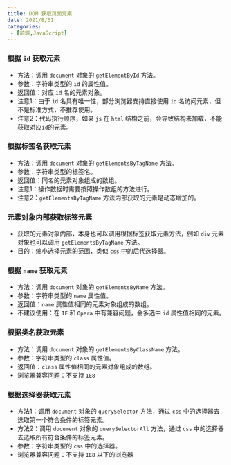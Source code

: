 ```yaml
---
title: DOM 获取页面元素
date: 2021/8/31
categories:
 - [前端,JavaScript]
---
```


### 根据 `id` 获取元素

- 方法：调用 `document` 对象的 `getElementById` 方法。
- 参数：字符串类型的 `id` 的属性值。
- 返回值：对应 `id` 名的元素对象。
- 注意1：由于 `id` 名具有唯一性，部分浏览器支持直接使用 `id` 名访问元素，但不是标准方式，不推荐使用。
- 注意2：代码执行顺序，如果 `js` 在 `html` 结构之前，会导致结构未加载，不能获取对应`id`的元素。

### 根据标签名获取元素

- 方法：调用 `document` 对象的 `getElementsByTagName` 方法。
- 参数：字符串类型的标签名。
- 返回值：同名的元素对象组成的数组。
- 注意1：操作数据时需要按照操作数组的方法进行。
- 注意2：`getElementsByTagName` 方法内部获取的元素是动态增加的。

### 元素对象内部获取标签元素

- 获取的元素对象内部，本身也可以调用根据标签获取元素方法，例如 `div` 元素对象也可以调用 `getElementsByTagName` 方法。
- 目的：缩小选择元素的范围，类似 `css` 中的后代选择器。

### 根据 `name` 获取元素

- 方法：调用 `document` 对象的 `getElementsByName` 方法。
- 参数：字符串类型的 `name` 属性值。
- 返回值：`name` 属性值相同的元素对象组成的数组。
- 不建议使用：在 `IE` 和 `Opera` 中有兼容问题，会多选中 `id` 属性值相同的元素。

### 根据类名获取元素

- 方法：调用 `document` 对象的 `getElementsByClassName` 方法。
- 参数：字符串类型的 `class` 属性值。
- 返回值：`class` 属性值相同的元素对象组成的数组。
- 浏览器兼容问题：不支持 `IE8`

### 根据选择器获取元素

- 方法1：调用 `document` 对象的 `querySelector` 方法，通过 `css` 中的选择器去选取第一个符合条件的标签元素。
- 方法2：调用 `document` 对象的 `querySelectorAll` 方法，通过 `css` 中的选择器去选取所有符合条件的标签元素。
- 参数：字符串类型的 `css` 中的选择器。
- 浏览器兼容问题：不支持 `IE8` 以下的浏览器
